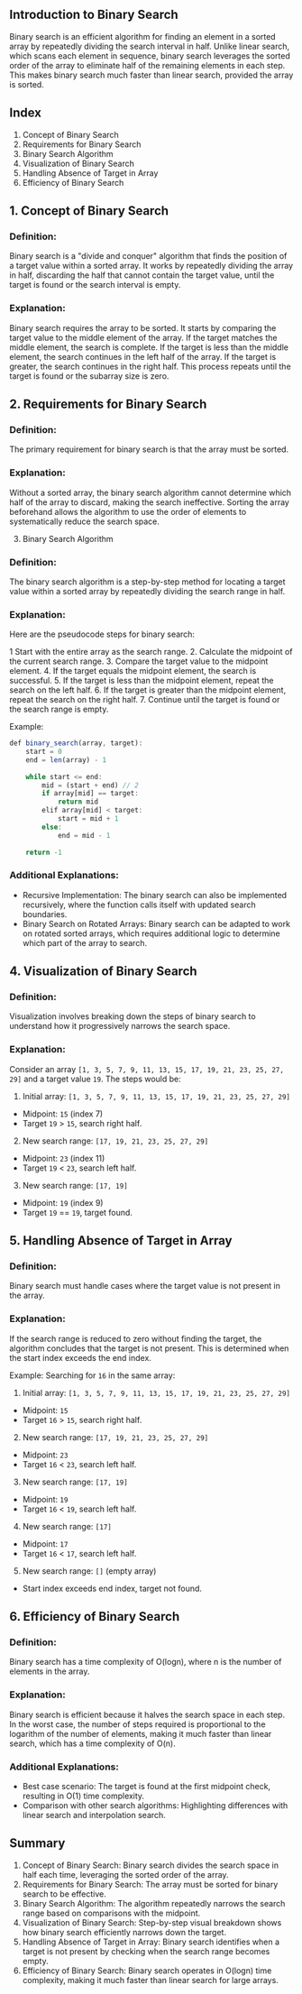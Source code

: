 ## Introduction to Binary Search

Binary search is an efficient algorithm for finding an element in a sorted array by repeatedly dividing the search interval in half. Unlike linear search, which scans each element in sequence, binary search leverages the sorted order of the array to eliminate half of the remaining elements in each step. This makes binary search much faster than linear search, provided the array is sorted.

## Index
1. Concept of Binary Search
2. Requirements for Binary Search
3. Binary Search Algorithm
4. Visualization of Binary Search
5. Handling Absence of Target in Array
6. Efficiency of Binary Search

## 1. Concept of Binary Search

### Definition:

Binary search is a "divide and conquer" algorithm that finds the position of a target value within a sorted array. It works by repeatedly dividing the array in half, discarding the half that cannot contain the target value, until the target is found or the search interval is empty.

### Explanation:

Binary search requires the array to be sorted. It starts by comparing the target value to the middle element of the array. If the target matches the middle element, the search is complete. If the target is less than the middle element, the search continues in the left half of the array. If the target is greater, the search continues in the right half. This process repeats until the target is found or the subarray size is zero.

## 2. Requirements for Binary Search

### Definition:

The primary requirement for binary search is that the array must be sorted.

### Explanation:

Without a sorted array, the binary search algorithm cannot determine which half of the array to discard, making the search ineffective. Sorting the array beforehand allows the algorithm to use the order of elements to systematically reduce the search space.

3. Binary Search Algorithm

### Definition:
The binary search algorithm is a step-by-step method for locating a target value within a sorted array by repeatedly dividing the search range in half.

### Explanation:

Here are the pseudocode steps for binary search:

1 Start with the entire array as the search range.
2. Calculate the midpoint of the current search range.
3. Compare the target value to the midpoint element.
4. If the target equals the midpoint element, the search is successful.
5. If the target is less than the midpoint element, repeat the search on the left half.
6. If the target is greater than the midpoint element, repeat the search on the right half.
7. Continue until the target is found or the search range is empty.

Example:

```javascript
def binary_search(array, target):
    start = 0
    end = len(array) - 1
    
    while start <= end:
        mid = (start + end) // 2
        if array[mid] == target:
            return mid
        elif array[mid] < target:
            start = mid + 1
        else:
            end = mid - 1
    
    return -1
```
### Additional Explanations:

- Recursive Implementation: The binary search can also be implemented recursively, where the function calls itself with updated search boundaries.
- Binary Search on Rotated Arrays: Binary search can be adapted to work on rotated sorted arrays, which requires additional logic to determine which part of the array to search.

## 4. Visualization of Binary Search

### Definition:

Visualization involves breaking down the steps of binary search to understand how it progressively narrows the search space.

### Explanation:

Consider an array `[1, 3, 5, 7, 9, 11, 13, 15, 17, 19, 21, 23, 25, 27, 29]` and a target value `19`. The steps would be:

1. Initial array: `[1, 3, 5, 7, 9, 11, 13, 15, 17, 19, 21, 23, 25, 27, 29]`
  - Midpoint: `15` (index 7)
  - Target `19` > `15`, search right half.
2. New search range: `[17, 19, 21, 23, 25, 27, 29]`
  - Midpoint: `23` (index 11)
  - Target `19` < `23`, search left half.
3. New search range: `[17, 19]`
  - Midpoint: `19` (index 9)
  - Target `19` == `19`, target found.

## 5. Handling Absence of Target in Array

### Definition:

Binary search must handle cases where the target value is not present in the array.

### Explanation:

If the search range is reduced to zero without finding the target, the algorithm concludes that the target is not present. This is determined when the start index exceeds the end index.

Example:
Searching for `16` in the same array:

1. Initial array: `[1, 3, 5, 7, 9, 11, 13, 15, 17, 19, 21, 23, 25, 27, 29]`
  - Midpoint: `15`
  - Target `16` > `15`, search right half.
2. New search range: `[17, 19, 21, 23, 25, 27, 29]`
  - Midpoint: `23`
  - Target `16` < `23`, search left half.
3. New search range: `[17, 19]`
  - Midpoint: `19`
  - Target `16` < `19`, search left half.
4. New search range: `[17]`
  - Midpoint: `17`
  - Target `16` < `17`, search left half.
5. New search range: `[]` (empty array)
  - Start index exceeds end index, target not found.

## 6. Efficiency of Binary Search

### Definition:
Binary search has a time complexity of O(logn), where n is the number of elements in the array.

### Explanation:

Binary search is efficient because it halves the search space in each step. In the worst case, the number of steps required is proportional to the logarithm of the number of elements, making it much faster than linear search, which has a time complexity of O(n).

### Additional Explanations:

- Best case scenario: The target is found at the first midpoint check, resulting in O(1) time complexity.
- Comparison with other search algorithms: Highlighting differences with linear search and interpolation search.

## Summary

1. Concept of Binary Search: Binary search divides the search space in half each time, leveraging the sorted order of the array.
2. Requirements for Binary Search: The array must be sorted for binary search to be effective.
3. Binary Search Algorithm: The algorithm repeatedly narrows the search range based on comparisons with the midpoint.
4. Visualization of Binary Search: Step-by-step visual breakdown shows how binary search efficiently narrows down the target.
5. Handling Absence of Target in Array: Binary search identifies when a target is not present by checking when the search range becomes empty.
6. Efficiency of Binary Search: Binary search operates in O(logn) time complexity, making it much faster than linear search for large arrays.





